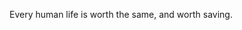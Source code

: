 
Every human life is worth the same, and worth saving.

<!-- ending a line with a lonely backslash inserts a linebreak -->
